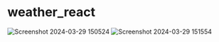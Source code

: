 # weather_react

![Screenshot 2024-03-29 150524](https://github.com/Rajesh9510/weather_react/assets/87410952/04c037dc-9358-40cc-b5c3-10d72e65fd33)
![Screenshot 2024-03-29 151554](https://github.com/Rajesh9510/weather_react/assets/87410952/ff8b523e-8d44-4fb4-92d3-cfb9db95e56c)
